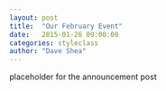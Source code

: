 ```yaml
---
layout: post
title:  "Our February Event"
date:   2015-01-26 09:00:00
categories: styleclass
author: "Dave Shea"
---
```


placeholder for the announcement post